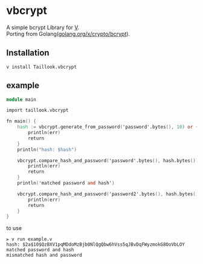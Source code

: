 # vbcrypt
A simple bcrypt Library for [V](https://github.com/vlang/v).  
Porting from Golang([golang.org/x/crypto/bcrypt](https://pkg.go.dev/golang.org/x/crypto/bcrypt)).

## Installation
```
v install Taillook.vbcrypt
```

## example
```v
module main

import taillook.vbcrypt

fn main() {
	hash := vbcrypt.generate_from_password('password'.bytes(), 10) or {
		println(err)
		return
	}
	println("hash: $hash")

	vbcrypt.compare_hash_and_password('password'.bytes(), hash.bytes()) or {
		println(err)
		return
	}
	println('matched password and hash')

	vbcrypt.compare_hash_and_password('password2'.bytes(), hash.bytes()) or {
		println(err)
		return
	}
}
```

to use
```
⫸ v run example.v
hash: $2a$10$QzBXV1pqMDdoMzBjb0NlQgQbw6hVss5qJBvDqFWyzmokG8OoVbLOY
matched password and hash
mismatched hash and password
```
